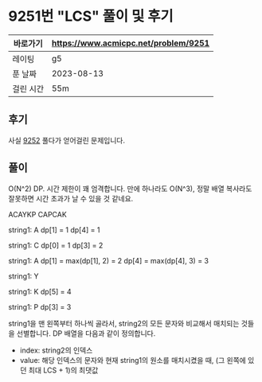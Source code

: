 # 9251번 "LCS" 풀이 및 후기

| 바로가기  | <https://www.acmicpc.net/problem/9251> |
|-------|----------------------------------------|
| 레이팅   | g5                                     |
| 푼 날짜  | 2023-08-13                             |
| 걸린 시간 | 55m                                    |

## 후기

사실 [9252](../9252) 풀다가 얻어걸린 문제입니다.

## 풀이

O(N^2) DP.
시간 제한이 꽤 엄격합니다.
만에 하나라도 O(N^3), 정말 배열 복사라도 잘못하면 시간 초과가 날 수 있을 것 같네요.

ACAYKP
CAPCAK

string1: A
dp[1] = 1
dp[4] = 1

string1: C
dp[0] = 1
dp[3] = 2

string1: A
dp[1] = max(dp[1], 2) = 2
dp[4] = max(dp[4], 3) = 3

string1: Y

string1: K
dp[5] = 4

string1: P
dp[3] = 3

string1을 맨 왼쪽부터 하나씩 골라서, string2의 모든 문자와 비교해서 매치되는 것들을 선별합니다.
DP 배열을 다음과 같이 정의합니다.

- index: string2의 인덱스
- value: 해당 인덱스의 문자와 현재 string1의 원소를 매치시켰을 때, (그 왼쪽에 있던 최대 LCS + 1)의 최댓값
